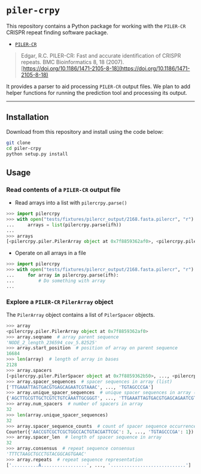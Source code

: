 # `piler-crpy`

This repository contains a Python package for working with the `PILER-CR` CRISPR repeat finding software package.

- [`PILER-CR`](http://www.drive5.com/pilercr/)

> Edgar, R.C. PILER-CR: Fast and accurate identification of CRISPR repeats. BMC Bioinformatics 8, 18 (2007). [https://doi.org/10.1186/1471-2105-8-18](https://doi.org/10.1186/1471-2105-8-18)

It provides a parser to aid processing `PILER-CR` output files. We plan to add helper functions for running the prediction tool and processing its output.

---------------------------

## Installation

Download from this repository and install using the code below:

```bash
git clone
cd piler-crpy
python setup.py install
```

## Usage

### Read contents of a `PILER-CR` output file

- Read arrays into a list with `pilercrpy.parse()`

```python
>>> import pilercrpy
>>> with open("tests/fixtures/pilercr_output/2168.fasta.pilercr", "r") as ifh:
...     arrays = list(pilercrpy.parse(ifh))
... 
>>> arrays
[<pilercrpy.piler.PilerArray object at 0x7f8859362af0>, <pilercrpy.piler.PilerArray object at 0x7f885922bbb0>]
```

- Operate on all arrays in a file

```python
>>> import pilercrpy
>>> with open("tests/fixtures/pilercr_output/2168.fasta.pilercr", "r") as ifh:
...     for array in pilercrpy.parse(ifh):
...         # Do something with array
... 
```

### Explore a `PILER-CR` `PilerArray` object

The `PilerArray` object contains a list of `PilerSpacer` objects.

```python
>>> array
<pilercrpy.piler.PilerArray object at 0x7f8859362af0>
>>> array.seqname  # array parent sequence
'NODE_2_length_236594_cov_5.82525'
>>> array.start_position  # position of array on parent sequence
16684
>>> len(array)  # length of array in bases
2128
>>> array.spacers
[<pilercrpy.piler.PilerSpacer object at 0x7f8859362b50>, ..., <pilercrpy.piler.PilerSpacer object at 0x7f885922b970>]
>>> array.spacer_sequences  # spacer sequences in array (list)
['TTGAAATTAGTGACGTGAGCAGAATCGTAAAC', ..., 'TGTAGCCCGA']
>>> array.unique_spacer_sequences  # unique spacer sequences in array (set)
{'AGCTTGCGTTGCTCGTCTGTCAAATTGCGGGT', ..., 'TTGAAATTAGTGACGTGAGCAGAATCGTAAAC'}
>>> array.num_spacers  # number of spacers in array
32
>>> len(array.unique_spacer_sequences)
32
>>> array.spacer_sequence_counts  # count of spacer sequence occurrences (Counter)
Counter({'AACCGTCGCTCGCTGGCCACTGTACGATTCGC': 3, ..., 'TGTAGCCCGA': 1})
>>> array.spacer_len  # length of spacer sequence in array
32
>>> array.consensus  # repeat sequence consensus
'TTTCTAAGCTGCCTGTACGGCAGTGAAC'
>>> array.repeats  # repeat sequence representation
['..........A.................', ..., '............................']
```
